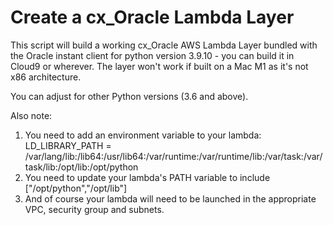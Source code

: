 # Create a cx_Oracle Lambda Layer

This script will build a working cx_Oracle AWS Lambda Layer bundled with the Oracle instant client for python version 3.9.10 - you can build it in Cloud9 or wherever. The layer won't work if built on a Mac M1 as it's not x86 architecture.

You can adjust for other Python versions (3.6 and above). 

Also note:

1) You need to add an environment variable to your lambda: 
  LD_LIBRARY_PATH = /var/lang/lib:/lib64:/usr/lib64:/var/runtime:/var/runtime/lib:/var/task:/var/task/lib:/opt/lib:/opt/python
2) You need to update your lambda's PATH variable to include ["/opt/python","/opt/lib"]
3) And of course your lambda will need to be launched in the appropriate VPC, security group and subnets.
